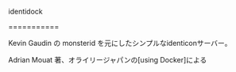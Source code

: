 identidock


===========


Kevin Gaudin の monsterid を元にしたシンプルなidenticonサーバー。

Adrian Mouat 著、オライリージャパンの[using Docker]による